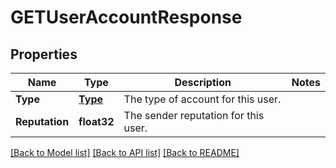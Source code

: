 # GETUserAccountResponse

## Properties

Name | Type | Description | Notes
------------ | ------------- | ------------- | -------------
**Type** | [**Type**](Type.md) | The type of account for this user. |
**Reputation** | **float32** | The sender reputation for this user. |

[[Back to Model list]](../README.md#documentation-for-models) [[Back to API list]](../README.md#documentation-for-api-endpoints) [[Back to README]](../README.md)


